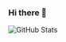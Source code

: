 ### Hi there 👋

<img alt="GitHub Stats" src="https://github-readme-stats.vercel.app/api?username=asimpledeveloper" />


